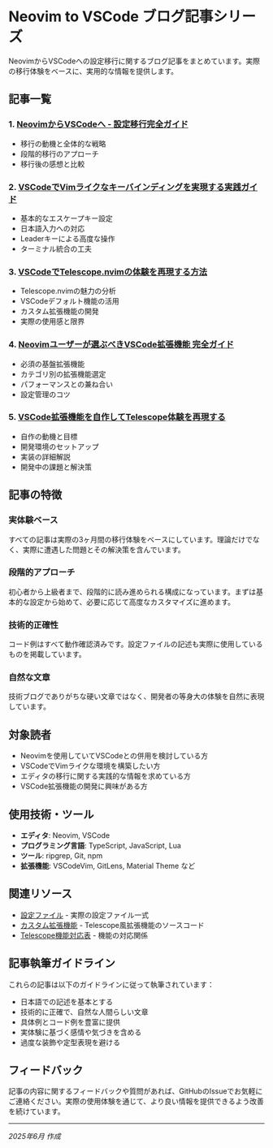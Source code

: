 # Neovim to VSCode ブログ記事シリーズ

NeovimからVSCodeへの設定移行に関するブログ記事をまとめています。実際の移行体験をベースに、実用的な情報を提供します。

## 記事一覧

### 1. [NeovimからVSCodeへ - 設定移行完全ガイド](./01-neovim-to-vscode-migration.md)
- 移行の動機と全体的な戦略
- 段階的移行のアプローチ
- 移行後の感想と比較

### 2. [VSCodeでVimライクなキーバインディングを実現する実践ガイド](./02-vscode-keybindings-guide.md)
- 基本的なエスケープキー設定
- 日本語入力への対応
- Leaderキーによる高度な操作
- ターミナル統合の工夫

### 3. [VSCodeでTelescope.nvimの体験を再現する方法](./03-telescope-vscode-implementation.md)
- Telescope.nvimの魅力の分析
- VSCodeデフォルト機能の活用
- カスタム拡張機能の開発
- 実際の使用感と限界

### 4. [Neovimユーザーが選ぶべきVSCode拡張機能 完全ガイド](./04-vscode-extensions-selection-guide.md)
- 必須の基盤拡張機能
- カテゴリ別の拡張機能選定
- パフォーマンスとの兼ね合い
- 設定管理のコツ

### 5. [VSCode拡張機能を自作してTelescope体験を再現する](./05-custom-extension-development.md)
- 自作の動機と目標
- 開発環境のセットアップ
- 実装の詳細解説
- 開発中の課題と解決策

## 記事の特徴

### 実体験ベース
すべての記事は実際の3ヶ月間の移行体験をベースにしています。理論だけでなく、実際に遭遇した問題とその解決策を含んでいます。

### 段階的アプローチ
初心者から上級者まで、段階的に読み進められる構成になっています。まずは基本的な設定から始めて、必要に応じて高度なカスタマイズに進めます。

### 技術的正確性
コード例はすべて動作確認済みです。設定ファイルの記述も実際に使用しているものを掲載しています。

### 自然な文章
技術ブログでありがちな硬い文章ではなく、開発者の等身大の体験を自然に表現しています。

## 対象読者

- Neovimを使用していてVSCodeとの併用を検討している方
- VSCodeでVimライクな環境を構築したい方
- エディタの移行に関する実践的な情報を求めている方
- VSCode拡張機能の開発に興味がある方

## 使用技術・ツール

- **エディタ**: Neovim, VSCode
- **プログラミング言語**: TypeScript, JavaScript, Lua
- **ツール**: ripgrep, Git, npm
- **拡張機能**: VSCodeVim, GitLens, Material Theme など

## 関連リソース

- [設定ファイル](../) - 実際の設定ファイル一式
- [カスタム拡張機能](../telescope-vscode-extension/) - Telescope風拡張機能のソースコード
- [Telescope機能対応表](../telescope-keybindings.md) - 機能の対応関係

## 記事執筆ガイドライン

これらの記事は以下のガイドラインに従って執筆されています：

- 日本語での記述を基本とする
- 技術的に正確で、自然な人間らしい文章
- 具体例とコード例を豊富に提供
- 実体験に基づく感情や気づきを含める
- 過度な装飾や定型表現を避ける

## フィードバック

記事の内容に関するフィードバックや質問があれば、GitHubのIssueでお気軽にご連絡ください。実際の使用体験を通じて、より良い情報を提供できるよう改善を続けています。

---

*2025年6月 作成*